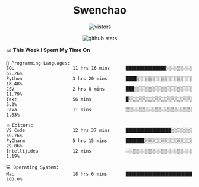 <h1 align="center">Swenchao</h3>

<p align="center">
  <img src="https://visitor-badge.glitch.me/badge?page_id=Swenchao" alt="vistors" />
</p>

<p align="center">
  <img src="https://github-readme-stats.vercel.app/api?username=Swenchao&count_private=true&show_icons=true&theme=vue-dark&hide_title=true" alt="github stats" />
</p>

<!--START_SECTION:waka-->
📊 **This Week I Spent My Time On** 

```text
💬 Programming Languages: 
SQL                      11 hrs 16 mins      ███████████████░░░░░░░░░░   62.26% 
Python                   3 hrs 20 mins       ████░░░░░░░░░░░░░░░░░░░░░   18.48% 
CSV                      2 hrs 8 mins        ███░░░░░░░░░░░░░░░░░░░░░░   11.79% 
Text                     56 mins             █░░░░░░░░░░░░░░░░░░░░░░░░   5.2% 
Java                     11 mins             ░░░░░░░░░░░░░░░░░░░░░░░░░   1.03%

🔥 Editors: 
VS Code                  12 hrs 37 mins      █████████████████░░░░░░░░   69.76% 
PyCharm                  5 hrs 15 mins       ███████░░░░░░░░░░░░░░░░░░   29.06% 
Intellijidea             12 mins             ░░░░░░░░░░░░░░░░░░░░░░░░░   1.19%

💻 Operating System: 
Mac                      18 hrs 6 mins       █████████████████████████   100.0%

```


<!--END_SECTION:waka-->
